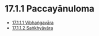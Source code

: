 

# 17.1.1 Paccayānuloma

* [17.1.1.1 Vibhaṅgavāra](17.1.1/17.1.1.1.md)
* [17.1.1.2 Saṅkhyāvāra](17.1.1/17.1.1.2.md)




